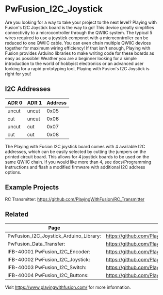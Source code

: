 # PwFusion_I2C_Joystick

Are you looking for a way to take your project to the next level? Playing with Fusion's I2C Joystick board is the way to go! This device greatly simplifies connectivity to a microcontroller through the QWIIC system. The typical 5 wires required to use a joystick componet with a microcontroller can be reduced to one QWIIC cable. You can even chain multiple QWIIC devices together for maximum wiring efficiency! If that isn't enough, Playing with Fusion provides Arduino libraries to make writing code for these boards as easy as possible! Weather you are a beginner looking for a simple introduction to the world of hobbyist electronics or an advanced user looking for a rapid prototyping tool, Playing with Fusion's I2C Joystick is right for you!

## I2C Addresses

| ADR 0   |   ADR 1   |   Address |
| --- | --- | --- |
| uncut   |   uncut   |   0x05 |
| cut     |   uncut   |   0x06 |
| uncut   |   cut     |   0x07 |
| cut     |   cut     |   0x08 |

The Playing with Fusion I2C joystick board comes with 4 available I2C addresses, which can be easily selected by cutting the jumpers on the printed circuit board. This allows for 4 joystick boards to be used on the same QWIIC chain. If you would like more than 4, see docs/Programming Instructions and flash a modified firmware with additional I2C address options.

## Example Projects
RC Transmitter: https://github.com/PlayingWithFusion/RC_Transmitter

## Related
| Page | Link |
| --- | --- |
| PwFusion_I2C_Joystick_Arduino_Library: | https://github.com/PlayingWithFusion/PwFusion_I2C_Joystick_Arduino_Library |
| PwFusion_Data_Transfer:                | https://github.com/PlayingWithFusion/PwFusion_Data_Transfer |
| IFB-40001 PwFusion_I2C_Encoder:  |   https://github.com/PlayingWithFusion/PwFusion_I2C_Encoder |
| IFB-40002 PwFusion_I2C_Joystick: |   https://github.com/PlayingWithFusion/PwFusion_I2C_Joystick |
| IFB-40003 PwFusion_I2C_Switch:   |   https://github.com/PlayingWithFusion/PwFusion_I2C_Switch |
| IFB-40004 PwFusion_I2C_Buttons:  |   https://github.com/PlayingWithFusion/PwFusion_I2C_Buttons |

Visit https://www.playingwithfusion.com/ for more information.


